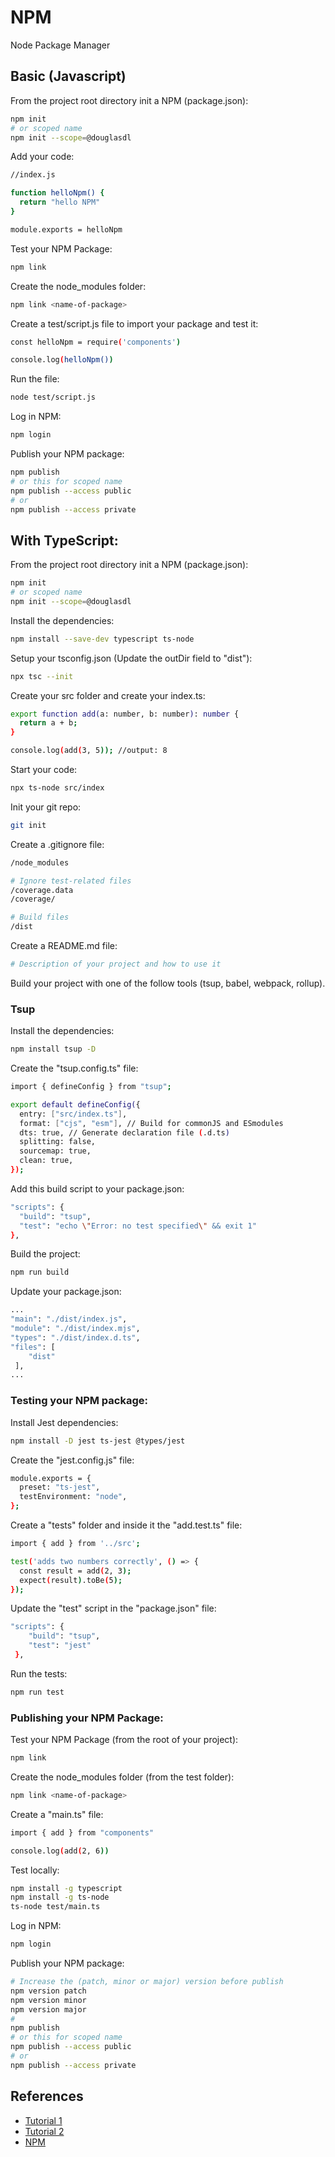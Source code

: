 # NPM
Node Package Manager

## Basic (Javascript)
From the project root directory init a NPM (package.json): 
```sh
npm init
# or scoped name
npm init --scope=@douglasdl
```

Add your code:
```sh
//index.js

function helloNpm() {
  return "hello NPM"
}

module.exports = helloNpm
```

Test your NPM Package:
```sh
npm link
```

Create the node_modules folder:
```sh
npm link <name-of-package>
```

Create a test/script.js file to import your package and test it:
```sh
const helloNpm = require('components')

console.log(helloNpm())
```

Run the file:
```sh
node test/script.js
```

Log in NPM:
```sh
npm login
```

Publish your NPM package:
```sh
npm publish
# or this for scoped name
npm publish --access public
# or
npm publish --access private
```

## With TypeScript:

From the project root directory init a NPM (package.json): 
```sh
npm init
# or scoped name
npm init --scope=@douglasdl
```

Install the dependencies:
```sh
npm install --save-dev typescript ts-node
```

Setup your tsconfig.json (Update the outDir field to "dist"):
```sh
npx tsc --init
```

Create your src folder and create your index.ts:
```sh
export function add(a: number, b: number): number {
  return a + b;
}

console.log(add(3, 5)); //output: 8
```

Start your code:
```sh
npx ts-node src/index
```

Init your git repo:
```sh
git init
```

Create a .gitignore file:
```sh
/node_modules

# Ignore test-related files
/coverage.data
/coverage/

# Build files
/dist
```

Create a README.md file:
```sh
# Description of your project and how to use it
```

Build your project with one of the follow tools (tsup, babel, webpack, rollup).

### Tsup

Install the dependencies:
```sh
npm install tsup -D
```

Create the "tsup.config.ts" file:
```sh
import { defineConfig } from "tsup";

export default defineConfig({
  entry: ["src/index.ts"],
  format: ["cjs", "esm"], // Build for commonJS and ESmodules
  dts: true, // Generate declaration file (.d.ts)
  splitting: false,
  sourcemap: true,
  clean: true,
});
```

Add this build script to your package.json:
```sh
"scripts": {
  "build": "tsup",
  "test": "echo \"Error: no test specified\" && exit 1"
},
```

Build the project:
```sh
npm run build
```

Update your package.json:
```sh
...
"main": "./dist/index.js",
"module": "./dist/index.mjs",
"types": "./dist/index.d.ts",
"files": [
    "dist"
 ],
...
```

### Testing your NPM package:

Install Jest dependencies:
```sh
npm install -D jest ts-jest @types/jest
```

Create the "jest.config.js" file:
```sh
module.exports = {
  preset: "ts-jest",
  testEnvironment: "node",
};
```

Create a "tests" folder and inside it the "add.test.ts" file:
```sh
import { add } from '../src';

test('adds two numbers correctly', () => {
  const result = add(2, 3);
  expect(result).toBe(5);
});
```

Update the "test" script in the "package.json" file:
```sh
"scripts": {
    "build": "tsup",
    "test": "jest"
 },
```

Run the tests:
```sh
npm run test
```

### Publishing your NPM Package:
Test your NPM Package (from the root of your project):
```sh
npm link
```

Create the node_modules folder (from the test folder):
```sh
npm link <name-of-package>
```

Create a "main.ts" file:
```sh
import { add } from "components"

console.log(add(2, 6))
```

Test locally:
```sh
npm install -g typescript
npm install -g ts-node
ts-node test/main.ts
```

Log in NPM:
```sh
npm login
```

Publish your NPM package:
```sh
# Increase the (patch, minor or major) version before publish
npm version patch
npm version minor
npm version major
#
npm publish
# or this for scoped name
npm publish --access public
# or
npm publish --access private
```

## References
 - [Tutorial 1](https://www.freecodecamp.org/news/how-to-create-and-publish-your-first-npm-package/)
 - [Tutorial 2](https://pauloe-me.medium.com/typescript-npm-package-publishing-a-beginners-guide-40b95908e69c)
 - [NPM](https://www.npmjs.com/)
